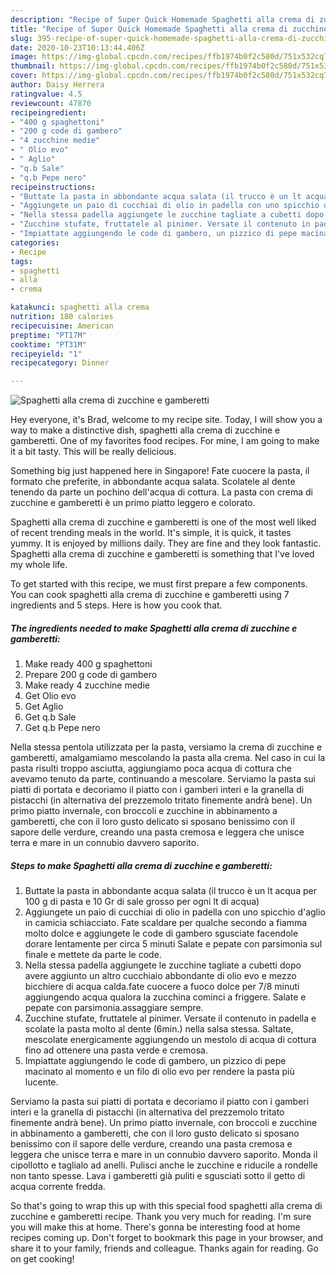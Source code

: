 ```yaml
---
description: "Recipe of Super Quick Homemade Spaghetti alla crema di zucchine e gamberetti"
title: "Recipe of Super Quick Homemade Spaghetti alla crema di zucchine e gamberetti"
slug: 395-recipe-of-super-quick-homemade-spaghetti-alla-crema-di-zucchine-e-gamberetti
date: 2020-10-23T10:13:44.406Z
image: https://img-global.cpcdn.com/recipes/ffb1974b0f2c580d/751x532cq70/spaghetti-alla-crema-di-zucchine-e-gamberetti-recipe-main-photo.jpg
thumbnail: https://img-global.cpcdn.com/recipes/ffb1974b0f2c580d/751x532cq70/spaghetti-alla-crema-di-zucchine-e-gamberetti-recipe-main-photo.jpg
cover: https://img-global.cpcdn.com/recipes/ffb1974b0f2c580d/751x532cq70/spaghetti-alla-crema-di-zucchine-e-gamberetti-recipe-main-photo.jpg
author: Daisy Herrera
ratingvalue: 4.5
reviewcount: 47870
recipeingredient:
- "400 g spaghettoni"
- "200 g code di gambero"
- "4 zucchine medie"
- " Olio evo"
- " Aglio"
- "q.b Sale"
- "q.b Pepe nero"
recipeinstructions:
- "Buttate la pasta in abbondante acqua salata (il trucco è un lt acqua per 100 g di pasta e 10 Gr di sale grosso per ogni lt di acqua)"
- "Aggiungete un paio di cucchiai di olio in padella con uno spicchio d&#39;aglio in camicia schiacciato. Fate scaldare per qualche secondo a fiamma molto dolce e aggiungete le code di gambero sgusciate facendole dorare lentamente per circa 5 minuti Salate e pepate con parsimonia sul finale e mettete da parte le code."
- "Nella stessa padella aggiungete le zucchine tagliate a cubetti dopo avere aggiunto un altro cucchiaio abbondante di olio evo e mezzo bicchiere di acqua calda.fate cuocere a fuoco dolce per 7/8 minuti aggiungendo acqua qualora la zucchina cominci a friggere. Salate e pepate con parsimonia.assaggiare sempre."
- "Zucchine stufate, fruttatele al pinimer. Versate il contenuto in padella e scolate la pasta molto al dente (6min.) nella salsa stessa. Saltate, mescolate energicamente aggiungendo un mestolo di acqua di cottura fino ad ottenere una pasta verde e cremosa."
- "Impiattate aggiungendo le code di gambero, un pizzico di pepe macinato al momento e un filo di olio evo per rendere la pasta più lucente."
categories:
- Recipe
tags:
- spaghetti
- alla
- crema

katakunci: spaghetti alla crema 
nutrition: 180 calories
recipecuisine: American
preptime: "PT17M"
cooktime: "PT31M"
recipeyield: "1"
recipecategory: Dinner

---
```



![Spaghetti alla crema di zucchine e gamberetti](https://img-global.cpcdn.com/recipes/ffb1974b0f2c580d/751x532cq70/spaghetti-alla-crema-di-zucchine-e-gamberetti-recipe-main-photo.jpg)

Hey everyone, it's Brad, welcome to my recipe site. Today, I will show you a way to make a distinctive dish, spaghetti alla crema di zucchine e gamberetti. One of my favorites food recipes. For mine, I am going to make it a bit tasty. This will be really delicious.

Something big just happened here in Singapore! Fate cuocere la pasta, il formato che preferite, in abbondante acqua salata. Scolatele al dente tenendo da parte un pochino dell&#39;acqua di cottura. La pasta con crema di zucchine e gamberetti è un primo piatto leggero e colorato.

Spaghetti alla crema di zucchine e gamberetti is one of the most well liked of recent trending meals in the world. It's simple, it is quick, it tastes yummy. It is enjoyed by millions daily. They are fine and they look fantastic. Spaghetti alla crema di zucchine e gamberetti is something that I've loved my whole life.


To get started with this recipe, we must first prepare a few components. You can cook spaghetti alla crema di zucchine e gamberetti using 7 ingredients and 5 steps. Here is how you cook that.

<!--inarticleads1-->

##### The ingredients needed to make Spaghetti alla crema di zucchine e gamberetti:

1. Make ready 400 g spaghettoni
1. Prepare 200 g code di gambero
1. Make ready 4 zucchine medie
1. Get  Olio evo
1. Get  Aglio
1. Get q.b Sale
1. Get q.b Pepe nero


Nella stessa pentola utilizzata per la pasta, versiamo la crema di zucchine e gamberetti, amalgamiamo mescolando la pasta alla crema. Nel caso in cui la pasta risulti troppo asciutta, aggiungiamo poca acqua di cottura che avevamo tenuto da parte, continuando a mescolare. Serviamo la pasta sui piatti di portata e decoriamo il piatto con i gamberi interi e la granella di pistacchi (in alternativa del prezzemolo tritato finemente andrà bene). Un primo piatto invernale, con broccoli e zucchine in abbinamento a gamberetti, che con il loro gusto delicato si sposano benissimo con il sapore delle verdure, creando una pasta cremosa e leggera che unisce terra e mare in un connubio davvero saporito. 

<!--inarticleads2-->

##### Steps to make Spaghetti alla crema di zucchine e gamberetti:

1. Buttate la pasta in abbondante acqua salata (il trucco è un lt acqua per 100 g di pasta e 10 Gr di sale grosso per ogni lt di acqua)
1. Aggiungete un paio di cucchiai di olio in padella con uno spicchio d&#39;aglio in camicia schiacciato. Fate scaldare per qualche secondo a fiamma molto dolce e aggiungete le code di gambero sgusciate facendole dorare lentamente per circa 5 minuti Salate e pepate con parsimonia sul finale e mettete da parte le code.
1. Nella stessa padella aggiungete le zucchine tagliate a cubetti dopo avere aggiunto un altro cucchiaio abbondante di olio evo e mezzo bicchiere di acqua calda.fate cuocere a fuoco dolce per 7/8 minuti aggiungendo acqua qualora la zucchina cominci a friggere. Salate e pepate con parsimonia.assaggiare sempre.
1. Zucchine stufate, fruttatele al pinimer. Versate il contenuto in padella e scolate la pasta molto al dente (6min.) nella salsa stessa. Saltate, mescolate energicamente aggiungendo un mestolo di acqua di cottura fino ad ottenere una pasta verde e cremosa.
1. Impiattate aggiungendo le code di gambero, un pizzico di pepe macinato al momento e un filo di olio evo per rendere la pasta più lucente.


Serviamo la pasta sui piatti di portata e decoriamo il piatto con i gamberi interi e la granella di pistacchi (in alternativa del prezzemolo tritato finemente andrà bene). Un primo piatto invernale, con broccoli e zucchine in abbinamento a gamberetti, che con il loro gusto delicato si sposano benissimo con il sapore delle verdure, creando una pasta cremosa e leggera che unisce terra e mare in un connubio davvero saporito. Monda il cipollotto e taglialo ad anelli. Pulisci anche le zucchine e riducile a rondelle non tanto spesse. Lava i gamberetti già puliti e sgusciati sotto il getto di acqua corrente fredda. 

So that's going to wrap this up with this special food spaghetti alla crema di zucchine e gamberetti recipe. Thank you very much for reading. I'm sure you will make this at home. There's gonna be interesting food at home recipes coming up. Don't forget to bookmark this page in your browser, and share it to your family, friends and colleague. Thanks again for reading. Go on get cooking!
